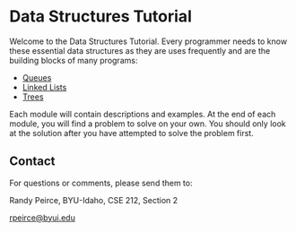 # Data Structures Tutorial

Welcome to the Data Structures Tutorial. Every programmer needs to know these essential data structures as they are uses frequently and are the building blocks of many programs:

- [Queues](1-topic.md)
- [Linked Lists](2-topic.md)
- [Trees](3-topic.md)

Each module will contain descriptions and examples.  At the end of each module, you will find a problem to solve on your own.  You should only look at the solution after you have attempted to solve the problem first.

## Contact

For questions or comments, please send them to:

Randy Peirce, BYU-Idaho, CSE 212, Section 2

rpeirce@byui.edu

